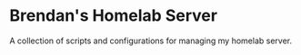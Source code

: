 # Brendan's Homelab Server

A collection of scripts and configurations for managing my homelab server.
